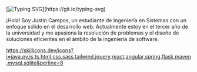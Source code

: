 [![Typing SVG](https://readme-typing-svg.demolab.com?font=Fira+Code&weight=600&duration=4000&pause=1000&random=false&width=435&lines=Desarrollador+Web;Siempre+aprende+m%C3%A1s.)](https://git.io/typing-svg)

¡Hola! Soy Justin Campos, un estudiante de Ingeniería en Sistemas con un enfoque sólido en el desarrollo web. Actualmente estoy en el tercer año de la universidad y me apasiona la resolución de problemas y el diseño de soluciones eficientes en el ámbito de la ingeniería de software.

https://skillicons.dev/icons?i=java,py,js,ts,html,css,sass,tailwind,jquery,react,angular,spring,flask,maven,mysql,sqlite&perline=8
